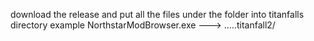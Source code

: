 download the release and put all the files under the folder into titanfalls directory
example NorthstarModBrowser.exe ---> .....titanfall2/

